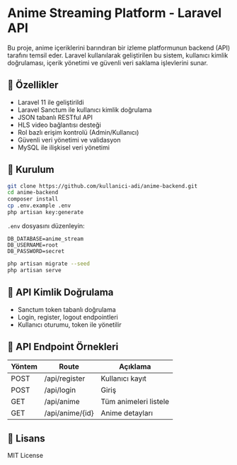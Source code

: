 # Anime Streaming Platform - Laravel API

Bu proje, anime içeriklerini barındıran bir izleme platformunun backend (API) tarafını temsil eder. Laravel kullanılarak geliştirilen bu sistem, kullanıcı kimlik doğrulaması, içerik yönetimi ve güvenli veri saklama işlevlerini sunar.

## 🚀 Özellikler

- Laravel 11 ile geliştirildi
- Laravel Sanctum ile kullanıcı kimlik doğrulama
- JSON tabanlı RESTful API
- HLS video bağlantısı desteği
- Rol bazlı erişim kontrolü (Admin/Kullanıcı)
- Güvenli veri yönetimi ve validasyon
- MySQL ile ilişkisel veri yönetimi

## 💠 Kurulum

```bash
git clone https://github.com/kullanici-adi/anime-backend.git
cd anime-backend
composer install
cp .env.example .env
php artisan key:generate
```

`.env` dosyasını düzenleyin:

```env
DB_DATABASE=anime_stream
DB_USERNAME=root
DB_PASSWORD=secret
```

```bash
php artisan migrate --seed
php artisan serve
```

## 🔐 API Kimlik Doğrulama

- Sanctum token tabanlı doğrulama
- Login, register, logout endpointleri
- Kullanıcı oturumu, token ile yönetilir

## 📁 API Endpoint Örnekleri

| Yöntem | Route                | Açıklama              |
|--------|----------------------|------------------------|
| POST   | /api/register        | Kullanıcı kayıt        |
| POST   | /api/login           | Giriş                  |
| GET    | /api/anime           | Tüm animeleri listele |
| GET    | /api/anime/{id}      | Anime detayları       |

## 📄 Lisans

MIT License

